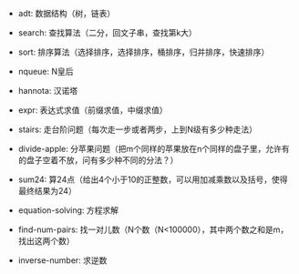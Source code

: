 - adt: 数据结构（树，链表）
- search: 查找算法（二分，回文子串，查找第k大）
- sort: 排序算法（选择排序，选择排序，桶排序，归并排序，快速排序）

- nqueue: N皇后
- hannota: 汉诺塔
- expr: 表达式求值（前缀求值，中缀求值）
- stairs: 走台阶问题（每次走一步或者两步，上到N级有多少种走法）
- divide-apple: 分苹果问题（把m个同样的苹果放在n个同样的盘子里，允许有的盘子空着不放，问有多少种不同的分法？）
- sum24: 算24点（给出4个小于10的正整数，可以用加减乘数以及括号，使得最终结果为24）
- equation-solving: 方程求解
- find-num-pairs: 找一对儿数（N个数（N<100000），其中两个数之和是m，找出这两个数）
- inverse-number: 求逆数